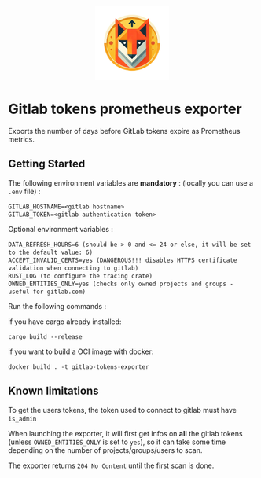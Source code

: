 <p align="center">
  <img src="logo.png" width="150" alt="logo">
</p>

# Gitlab tokens prometheus exporter

Exports the number of days before GitLab tokens expire as Prometheus metrics.

## Getting Started

The following environment variables are **mandatory** : (locally you can use a `.env` file) :
```
GITLAB_HOSTNAME=<gitlab hostname>
GITLAB_TOKEN=<gitlab authentication token>
```

Optional environment variables :
```
DATA_REFRESH_HOURS=6 (should be > 0 and <= 24 or else, it will be set to the default value: 6)
ACCEPT_INVALID_CERTS=yes (DANGEROUS!!! disables HTTPS certificate validation when connecting to gitlab)
RUST_LOG (to configure the tracing crate)
OWNED_ENTITIES_ONLY=yes (checks only owned projects and groups - useful for gitlab.com)
```

Run the following commands :

if you have cargo already installed:
```
cargo build --release
```

if you want to build a OCI image with docker:
```
docker build . -t gitlab-tokens-exporter
```

## Known limitations

To get the users tokens, the token used to connect to gitlab must have `is_admin`

When launching the exporter, it will first get infos on **all** the gitlab tokens (unless `OWNED_ENTITIES_ONLY` is set to `yes`), so it can take some time depending on the number of projects/groups/users to scan.<br />

The exporter returns `204 No Content` until the first scan is done.

